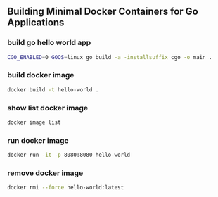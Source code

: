 ## Building Minimal Docker Containers for Go Applications
### build go hello world app
```sh
CGO_ENABLED=0 GOOS=linux go build -a -installsuffix cgo -o main .
```
### build docker image 
```sh
docker build -t hello-world .
```
### show list docker image 
```sh
docker image list
```
### run docker image 
```sh
docker run -it -p 8080:8080 hello-world
```
### remove docker image 
```sh
docker rmi --force hello-world:latest
```